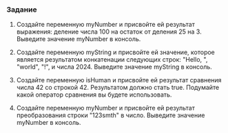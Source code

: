 ### Задание

1. Создайте переменную myNumber и присвойте ей результат выражения: деление числа 100 на остаток от деления 25 на 3. Выведите значение myNumber в консоль.

2. Создайте переменную myString и присвойте ей значение, которое является результатом конкатенации следующих строк: "Hello, ", "world", "!", и числа 2024. Выведите значение myString в консоль.

3. Создайте переменную isHuman и присвойте ей результат сравнения числа 42 со строкой 42. Результатом должно стать true. Подумайте какой оператор сравнения вы будете использовать.

4. Создайте переменную myNumber и присвойте ей результат преобразования строки "123smth" в число. Выведите значение myNumber в консоль.
